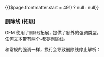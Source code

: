 {{($page.frontmatter.start = 491) ? null : null}}
### 删除线 (拓展)

GFM 使用了`删除线`拓展，提供了额外的强调类型。  
任何文本带有两个`~`都是删除线。  
<Example :index="$page.frontmatter.start++"/>

和常规的强调一样，换行会导致删除线停止解析：  
<Example :index="$page.frontmatter.start++"/>
